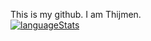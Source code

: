 This is my github. I am Thijmen.
<br />
[![languageStats](https://github-readme-stats-git-masterrstaa-rickstaa.vercel.app/api/top-langs/?username=Neochees&layout=compact&theme=radical)](https://github.com/Neochees)
